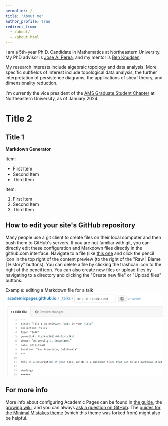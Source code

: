 ```yaml
---
permalink: /
title: "About me"
author_profile: true
redirect_from: 
  - /about/
  - /about.html
---
```


I am a 5th-year Ph.D. Candidate in Mathematics at Northeastern University. My PhD advisor is [Jose A. Perea](https://www.joperea.com/), and my mentor is [Ben Knudsen](https://knudsen.sites.northeastern.edu/).

My research interests include algebraic topology and data analysis. More specific subfields of interest include topological data analysis, the further interpretation of persistence diagrams, the applications of sheaf theory, and dimensionality reduction.

I'm currently the vice president of the [AMS Graduate Student Chapter](https://www.ams.org/membership/studentchapters) at Northeastern University, as of January 2024.

Title 2
======

Title 1
------

**Markdown Generator**

Item:
- First Item
- Second Item
- Third Item

Item:
1. First Item
1. Second Item
1. Third Item


How to edit your site's GitHub repository
------
Many people use a git client to create files on their local computer and then push them to GitHub's servers. If you are not familiar with git, you can directly edit these configuration and Markdown files directly in the github.com interface. Navigate to a file (like [this one](https://github.com/academicpages/academicpages.github.io/blob/master/_talks/2012-03-01-talk-1.md) and click the pencil icon in the top right of the content preview (to the right of the "Raw | Blame | History" buttons). You can delete a file by clicking the trashcan icon to the right of the pencil icon. You can also create new files or upload files by navigating to a directory and clicking the "Create new file" or "Upload files" buttons. 

Example: editing a Markdown file for a talk
![Editing a Markdown file for a talk](/images/editing-talk.png)

For more info
------
More info about configuring Academic Pages can be found in [the guide](https://academicpages.github.io/markdown/), the [growing wiki](https://github.com/academicpages/academicpages.github.io/wiki), and you can always [ask a question on GitHub](https://github.com/academicpages/academicpages.github.io/discussions). The [guides for the Minimal Mistakes theme](https://mmistakes.github.io/minimal-mistakes/docs/configuration/) (which this theme was forked from) might also be helpful.
